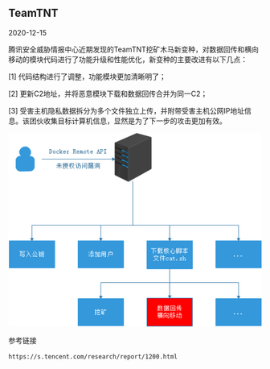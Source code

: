 ## TeamTNT

2020-12-15

腾讯安全威胁情报中心近期发现的TeamTNT挖矿木马新变种，对数据回传和横向移动的模块代码进行了功能升级和性能优化，新变种的主要改进有以下几点：

[1] 代码结构进行了调整，功能模块更加清晰明了；

[2] 更新C2地址，并将恶意模块下载和数据回传合并为同一C2；

[3] 受害主机隐私数据拆分为多个文件独立上传，并附带受害主机公网IP地址信息。该团伙收集目标计算机信息，显然是为了下一步的攻击更加有效。

![TeamTNT原理图](https://github.com/G4rb3n/Malware-Picture/blob/master/Miner/TeamTNT/2020-12/TeamTNT.png)

参考链接
```
https://s.tencent.com/research/report/1200.html
```